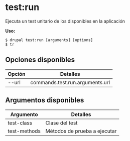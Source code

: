 # test:run
Ejecuta un test unitario de los disponibles en la aplicación

**Uso:**
```
$ drupal test:run [arguments] [options]
$ tr  
```

## Opciones disponibles
Opción | Detalles
-------|-------------
--url | commands.test.run.arguments.url

## Argumentos disponibles
Argumento | Detalles
---------|-------------
test-class | Clase del test
test-methods | Métodos de prueba a ejecutar
